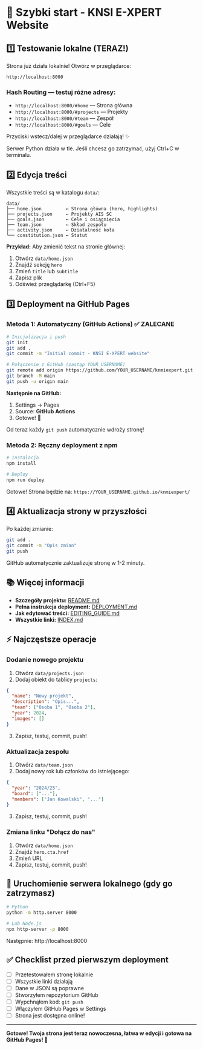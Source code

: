# 🚀 Szybki start - KNSI E-XPERT Website

## 1️⃣ Testowanie lokalne (TERAZ!)

Strona już działa lokalnie! Otwórz w przeglądarce:

```
http://localhost:8000
```

### Hash Routing — testuj różne adresy:
- `http://localhost:8000/#home` — Strona główna
- `http://localhost:8000/#projects` — Projekty
- `http://localhost:8000/#team` — Zespół
- `http://localhost:8000/#goals` — Cele

Przyciski wstecz/dalej w przeglądarce działają! ✨

Serwer Python działa w tle. Jeśli chcesz go zatrzymać, użyj Ctrl+C w terminalu.

## 2️⃣ Edycja treści

Wszystkie treści są w katalogu `data/`:

```
data/
├── home.json         ← Strona główna (hero, highlights)
├── projects.json     ← Projekty AIS SC
├── goals.json        ← Cele i osiągnięcia
├── team.json         ← Skład zespołu
├── activity.json     ← Działalność koła
└── constitution.json ← Statut
```

**Przykład:** Aby zmienić tekst na stronie głównej:
1. Otwórz `data/home.json`
2. Znajdź sekcję `hero`
3. Zmień `title` lub `subtitle`
4. Zapisz plik
5. Odśwież przeglądarkę (Ctrl+F5)

## 3️⃣ Deployment na GitHub Pages

### Metoda 1: Automatyczny (GitHub Actions) ✅ ZALECANE

```bash
# Inicjalizacja i push
git init
git add .
git commit -m "Initial commit - KNSI E-XPERT website"

# Połączenie z GitHub (zastąp YOUR_USERNAME)
git remote add origin https://github.com/YOUR_USERNAME/knmiexpert.git
git branch -M main
git push -u origin main
```

**Następnie na GitHub:**
1. Settings → Pages
2. Source: **GitHub Actions**
3. Gotowe! 🎉

Od teraz każdy `git push` automatycznie wdroży stronę!

### Metoda 2: Ręczny deployment z npm

```bash
# Instalacja
npm install

# Deploy
npm run deploy
```

Gotowe! Strona będzie na: `https://YOUR_USERNAME.github.io/knmiexpert/`

## 4️⃣ Aktualizacja strony w przyszłości

Po każdej zmianie:

```bash
git add .
git commit -m "Opis zmian"
git push
```

GitHub automatycznie zaktualizuje stronę w 1-2 minuty.

## 📚 Więcej informacji

- **Szczegóły projektu:** [README.md](README.md)
- **Pełna instrukcja deployment:** [DEPLOYMENT.md](DEPLOYMENT.md)
- **Jak edytować treści:** [EDITING_GUIDE.md](EDITING_GUIDE.md)
- **Wszystkie linki:** [INDEX.md](INDEX.md)

## ⚡ Najczęstsze operacje

### Dodanie nowego projektu
1. Otwórz `data/projects.json`
2. Dodaj obiekt do tablicy `projects`:
```json
{
  "name": "Nowy projekt",
  "description": "Opis...",
  "team": ["Osoba 1", "Osoba 2"],
  "year": 2024,
  "images": []
}
```
3. Zapisz, testuj, commit, push!

### Aktualizacja zespołu
1. Otwórz `data/team.json`
2. Dodaj nowy rok lub członków do istniejącego:
```json
{
  "year": "2024/25",
  "board": ["..."],
  "members": ["Jan Kowalski", "..."]
}
```
3. Zapisz, testuj, commit, push!

### Zmiana linku "Dołącz do nas"
1. Otwórz `data/home.json`
2. Znajdź `hero.cta.href`
3. Zmień URL
4. Zapisz, testuj, commit, push!

## 🔧 Uruchomienie serwera lokalnego (gdy go zatrzymasz)

```bash
# Python
python -m http.server 8000

# Lub Node.js
npx http-server -p 8000
```

Następnie: http://localhost:8000

## ✅ Checklist przed pierwszym deployment

- [ ] Przetestowałem stronę lokalnie
- [ ] Wszystkie linki działają
- [ ] Dane w JSON są poprawne
- [ ] Stworzyłem repozytorium GitHub
- [ ] Wypchnąłem kod: `git push`
- [ ] Włączyłem GitHub Pages w Settings
- [ ] Strona jest dostępna online!

---

**Gotowe! Twoja strona jest teraz nowoczesna, łatwa w edycji i gotowa na GitHub Pages! 🎉**

